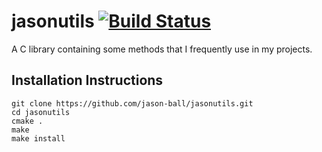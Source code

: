 # jasonutils [![Build Status](https://travis-ci.org/jason-ball/jasonutils.svg?branch=master)](https://travis-ci.org/jason-ball/jasonutils)

A C library containing some methods that I frequently use in my projects.

## Installation Instructions
```shell
git clone https://github.com/jason-ball/jasonutils.git
cd jasonutils
cmake .
make
make install
```
